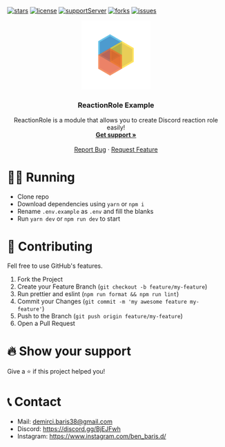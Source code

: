 [![stars](https://img.shields.io/github/stars/barbarbar338/reaction-role-example?color=yellow&logo=github&style=for-the-badge)](https://github.com/barbarbar338/reaction-role-example)
[![license](https://img.shields.io/github/license/barbarbar338/reaction-role-example?logo=github&style=for-the-badge)](https://github.com/barbarbar338/reaction-role-example)
[![supportServer](https://img.shields.io/discord/711995199945179187?color=7289DA&label=Support&logo=discord&style=for-the-badge)](https://discord.gg/BjEJFwh)
[![forks](https://img.shields.io/github/forks/barbarbar338/reaction-role-example?color=green&logo=github&style=for-the-badge)](https://github.com/barbarbar338/reaction-role-example)
[![issues](https://img.shields.io/github/issues/barbarbar338/reaction-role-example?color=red&logo=github&style=for-the-badge)](https://github.com/barbarbar338/reaction-role-example)

<p align="center">
  <img src="https://raw.githubusercontent.com/barbarbar338/readme-template/main/icon.png" alt="Logo" width="160" height="160" />
  <h3 align="center">ReactionRole Example</h3>

  <p align="center">
    ReactionRole is a module that allows you to create Discord reaction role easily!
    <br />
    <a href="https://discord.gg/BjEJFwh"><strong>Get support »</strong></a>
    <br />
    <br />
    <a href="https://github.com/barbarbar338/reaction-role-example/issues">Report Bug</a>
    ·
    <a href="https://github.com/barbarbar338/reaction-role-example/issues">Request Feature</a>
  </p>
</p>

# 🏃‍♀️ Running

-   Clone repo
-   Download dependencies using `yarn` or `npm i`
-   Rename `.env.example` as `.env` and fill the blanks
-   Run `yarn dev` or `npm run dev` to start

# 🧦 Contributing

Fell free to use GitHub's features.

1. Fork the Project
2. Create your Feature Branch (`git checkout -b feature/my-feature`)
3. Run prettier and eslint (`npm run format && npm run lint`)
4. Commit your Changes (`git commit -m 'my awesome feature my-feature'`)
5. Push to the Branch (`git push origin feature/my-feature`)
6. Open a Pull Request

# 🔥 Show your support

Give a ⭐️ if this project helped you!

# 📞 Contact

-   Mail: demirci.baris38@gmail.com
-   Discord: https://discord.gg/BjEJFwh
-   Instagram: https://www.instagram.com/ben_baris.d/
